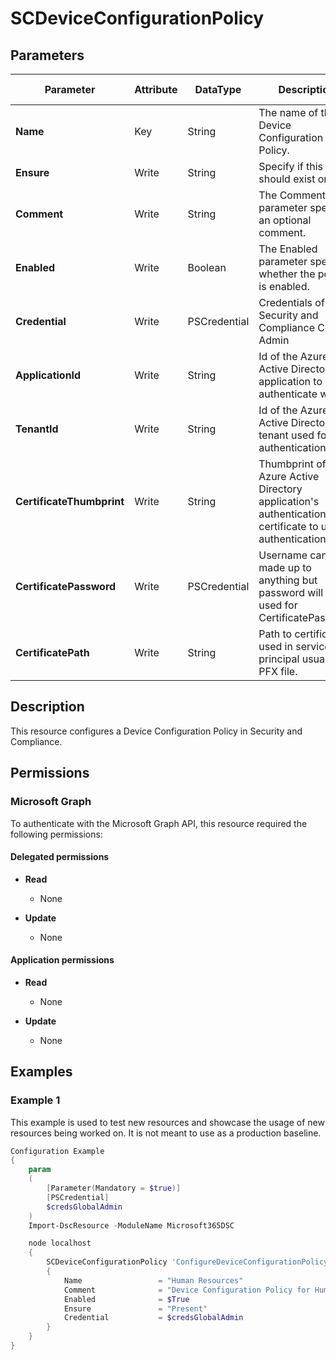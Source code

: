 ﻿# SCDeviceConfigurationPolicy

## Parameters

| Parameter | Attribute | DataType | Description | Allowed Values |
| --- | --- | --- | --- | --- |
| **Name** | Key | String | The name of the Device Configuration Policy. | |
| **Ensure** | Write | String | Specify if this policy should exist or not. | `Present`, `Absent` |
| **Comment** | Write | String | The Comment parameter specifies an optional comment. | |
| **Enabled** | Write | Boolean | The Enabled parameter specifies whether the policy is enabled. | |
| **Credential** | Write | PSCredential | Credentials of Security and Compliance Center Admin | |
| **ApplicationId** | Write | String | Id of the Azure Active Directory application to authenticate with. | |
| **TenantId** | Write | String | Id of the Azure Active Directory tenant used for authentication. | |
| **CertificateThumbprint** | Write | String | Thumbprint of the Azure Active Directory application's authentication certificate to use for authentication. | |
| **CertificatePassword** | Write | PSCredential | Username can be made up to anything but password will be used for CertificatePassword | |
| **CertificatePath** | Write | String | Path to certificate used in service principal usually a PFX file. | |

## Description

This resource configures a Device Configuration Policy in Security and Compliance.

## Permissions

### Microsoft Graph

To authenticate with the Microsoft Graph API, this resource required the following permissions:

#### Delegated permissions

- **Read**

    - None

- **Update**

    - None

#### Application permissions

- **Read**

    - None

- **Update**

    - None

## Examples

### Example 1

This example is used to test new resources and showcase the usage of new resources being worked on.
It is not meant to use as a production baseline.

```powershell
Configuration Example
{
    param
    (
        [Parameter(Mandatory = $true)]
        [PSCredential]
        $credsGlobalAdmin
    )
    Import-DscResource -ModuleName Microsoft365DSC

    node localhost
    {
        SCDeviceConfigurationPolicy 'ConfigureDeviceConfigurationPolicy'
        {
            Name                 = "Human Resources"
            Comment              = "Device Configuration Policy for Human Resources department"
            Enabled              = $True
            Ensure               = "Present"
            Credential           = $credsGlobalAdmin
        }
    }
}
```

